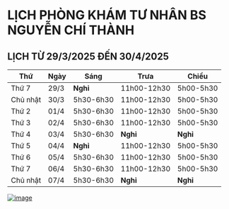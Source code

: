 # LỊCH PHÒNG KHÁM TƯ NHÂN BS NGUYỄN CHÍ THÀNH

## LỊCH TỪ 29/3/2025 ĐẾN 30/4/2025

|**Thứ** |**Ngày**|**Sáng** |**Trưa**   |**Chiều**|
|--      |--      |--       |--         |--       |
|Thứ 7   |29/3    |**Nghỉ** |11h00-12h30|5h00-5h30|  
|Chủ nhật|30/3    |5h30-6h30|11h00-12h30|5h00-5h30|  
|Thứ 2   |01/4    |5h30-6h30|11h00-12h30|5h00-5h30|  
|Thứ 3   |02/4    |5h30-6h30|11h00-12h30|5h00-5h30|  
|Thứ 4   |03/4    |5h30-6h30|**Nghỉ**   |**Nghỉ** |
|Thứ 5   |04/4    |**Nghỉ** |11h00-12h30|5h00-5h30|    
|Thứ 6   |05/4    |5h30-6h30|11h00-12h30|5h00-5h30|   
|Thứ 7   |06/4    |5h30-6h30|11h00-12h30|5h00-5h30|   
|Chủ nhật|07/4    |5h30-6h30|**Nghỉ**   |**Nghỉ** |  

[![image](https://github.com/user-attachments/assets/2f609f2a-b7fc-4d55-9ec0-78d26efa6056)](https://sites.google.com/view/bsnguyenchithanh)


